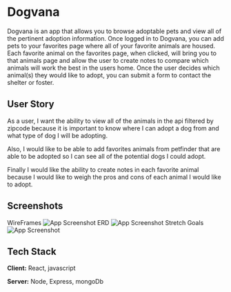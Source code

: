 
# Dogvana 

Dogvana is an app that allows you to browse adoptable pets and 
view all of the pertinent adoption information. Once logged in to 
Dogvana, you can add pets to your favorites page where all of your 
favorite animals are housed. Each favorite animal on the favorites 
page, when clicked, will bring you to that animals page and allow 
the user to create notes to compare which animals will work the best
in the users home. Once the user decides which animal(s) they would 
like to adopt, you can submit a form to contact the shelter or foster. 


## User Story

As a user, I want the ability to view all of the animals in the api filtered by zipcode because it is important to know where I can adopt a dog from and what type of dog I will be adopting. 

Also, I would like to be able to add favorites animals from petfinder that are able to be adopted so I can see all of the potential dogs I could adopt. 

Finally I would like the ability to create notes in each favorite animal because I would like to weigh the pros and cons of each animal I would like to adopt. 



## Screenshots

WireFrames
![App Screenshot](https://www.figma.com/file/GQJ86dsBuDhYlClqWY4Fhq/Untitled)
ERD
![App Screenshot](https://trello.com/1/cards/62bf106f8bddb8794c5569e1/attachments/62bf2c609cc04e4df273e4d1/previews/62bf2c619cc04e4df273e50b/download/Dogvana_ERD_%28draft%29.png)
Stretch Goals 
![App Screenshot](https://ibb.co/rFr3pF1)





## Tech Stack

**Client:** React, javascript

**Server:** Node, Express, mongoDb

